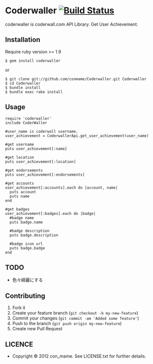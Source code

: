 # Coderwaller [![Build Status](https://secure.travis-ci.org/conmame/Coderwaller.png)](http://travis-ci.org/conmame/Coderwaller) 
coderwaller is coderwall.com API Library. Get User Achievement.

## Installation
Require ruby version >= 1.9

    $ gem install coderwaller
    
or

    $ git clone git://github.com/conmame/Coderwaller.git Coderwaller
    $ cd Coderwaller
    $ bundle install
    $ bundle exec rake install

## Usage

    require 'coderwaller'
    include CoderWaller
    
    #user_name is coderwall username.
    user_achievement = CoderwallerApi.get_user_achievement(user_name)
    
    #get username
    puts user_achievement[:name]
    
    #get location
    puts user_achievement[:location]
    
    #get endorsements
    puts user_achievement[:endorsements]
    
    #get accounts
    user_achievement[:accounts].each do |account, name|
      puts account
      puts name
    end
    
    #get badges
    user_achievement[:badges].each do |badge|
      #badge name
      puts badge.name
      
      #badge description
      puts badge.description
      
      #badge icon url
      puts badge.badge
    end

## TODO
* 色々綺麗にする
  
## Contributing

1. Fork it
2. Create your feature branch (`git checkout -b my-new-feature`)
3. Commit your changes (`git commit -am 'Added some feature'`)
4. Push to the branch (`git push origin my-new-feature`)
5. Create new Pull Request
  
## LICENCE
* Copyright © 2012 con_mame. See LICENSE.txt for further details.